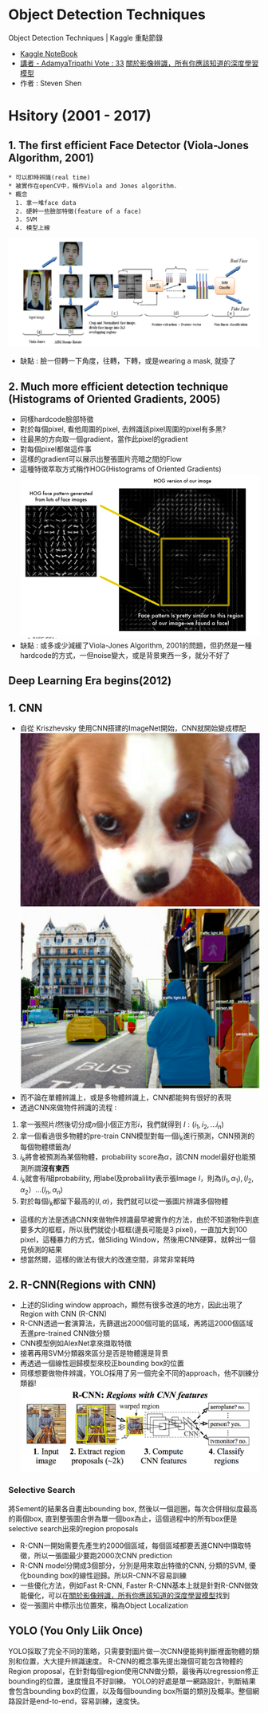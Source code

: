# Object Detection Techniques
Object Detection Techniques | Kaggle 重點節錄
* [Kaggle NoteBook](https://www.kaggle.com/infernop/object-detection-techniques)
* [講者 - AdamyaTripathi Vote : 33](https://www.kaggle.com/rtatman/kernels?sortBy=dateCreated&group=everyone&pageSize=20&userId=1162990)
[關於影像辨識，所有你應該知道的深度學習模型](https://medium.com/cubo-ai/%E7%89%A9%E9%AB%94%E5%81%B5%E6%B8%AC-object-detection-740096ec4540)
* 作者 : Steven Shen

# Hsitory (2001 - 2017)
## 1. The first efficient Face Detector (Viola-Jones Algorithm, 2001)
    * 可以即時辨識(real time)
    * 被實作在openCV中，稱作Viola and Jones algorithm.
    * 概念
      1. 拿一堆face data
      2. 硬幹一些臉部特徵(feature of a face)
      3. SVM
      4. 模型上線 
<img src = 'images/object_dection_1.png'></img>
* 缺點 : 臉一但轉一下角度，往轉，下轉，或是wearing a mask, 就掛了

## 2. Much more efficient detection technique (Histograms of Oriented Gradients, 2005)
   * 同樣hardcode臉部特徵 
   * 對於每個pixel, 看他周圍的pixel, 去辨識該pixel周圍的pixel有多黑?
   * 往最黑的方向取一個gradient，當作此pixel的gradient
   * 對每個pixel都做這件事
   * 這樣的gradient可以展示出整張圖片亮暗之間的Flow
   * 這種特徵萃取方式稱作HOG(Histograms of Oriented Gradients)
<img src = 'images/object_dection_2.png'></img>
* 缺點 : 或多或少減緩了Viola-Jones Algorithm, 2001的問題，但扔然是一種hardcode的方式，一但noise變大，或是背景東西一多，就分不好了

##  Deep Learning Era begins(2012)

## 1. CNN
  * 自從 Kriszhevsky 使用CNN搭建的ImageNet開始，CNN就開始變成標配
  <img src = 'images/object_dection_3.png'></img>
  <img src = 'images/object_dection_4.png'></img>
  * 而不論在單體辨識上，或是多物體辨識上，CNN都能夠有很好的表現
  * 透過CNN來做物件辨識的流程 : 
  1. 拿一張照片$I$然後切分成$n$個小個正方形$i$，我們就得到 $I : (i_{1}, i_{2}, ... i_{n})$
  2. 拿一個看過很多物體的pre-train CNN模型對每一個$i_{k}$進行預測，CNN預測的每個物體標籤為$l$
  3. $i_{k}$將會被預測為某個物體，probability score為$\alpha$，該CNN model最好也能預測所謂**沒有東西**
  4. $i_{k}$就會有$l$組probability, 用label及probalility表示張Image $I$，則為$(l_{1}, \alpha_{1}), (l_{2}, \alpha_{2}）... (l_{n}, \alpha_{n})$
  5. 對於每個$i_{k}$都留下最高的$(l, \alpha)$，我們就可以從一張圖片辨識多個物體
  * 這樣的方法是透過CNN來做物件辨識最早被實作的方法，由於不知道物件到底要多大的框框，所以我們就從小框框(邊長可能是3 pixel)，一直加大到100 pixel，這種暴力的方式，做Sliding Window，然後用CNN硬算，就幹出一個見偵測的結果
  * 想當然爾，這樣的做法有很大的改進空間，非常非常耗時 

## 2. R-CNN(Regions with CNN)
   * 上述的Sliding window approach，顯然有很多改進的地方，因此出現了Region with CNN (R-CNN)
   * R-CNN透過一套演算法，先篩選出2000個可能的區域，再將這2000個區域丟進pre-trained CNN做分類
   * CNN模型例如AlexNet拿來擷取特徵
   * 接著再用SVM分類器來區分是否是物體還是背景
   * 再透過一個線性迴歸模型來校正bounding box的位置
   * 同樣想要做物件辨識，YOLO採用了另一個完全不同的approach，他不訓練分類器!
   <img src = 'images/object_dection_6.png'></img>
### Selective Search
將Sement的結果各自畫出bounding box, 然後以一個迴圈，每次合併相似度最高的兩個box, 直到整張圖合併為單一個box為止，這個過程中的所有box便是selective search出來的region proposals
   * R-CNN一開始需要先產生約2000個區域，每個區域都要丟進CNN中擷取特徵，所以一張圖最少要跑2000次CNN prediction
   * R-CNN model分開成3個部分，分別是用來取出特徵的CNN, 分類的SVM, 優化bounding box的線性迴歸。所以R-CNN不容易訓練
   * 一些優化方法，例如Fast R-CNN, Faster R-CNN基本上就是針對R-CNN做效能優化，可以在[關於影像辨識，所有你應該知道的深度學習模型](https://medium.com/cubo-ai/%E7%89%A9%E9%AB%94%E5%81%B5%E6%B8%AC-object-detection-740096ec4540)找到
   * 從一張圖片中標示出位置來，稱為Object Localization
## YOLO (You Only Liik Once)
  YOLO採取了完全不同的策略，只需要對圖片做一次CNN便能夠判斷裡面物體的類別和位置，大大提升辨識速度。
  R-CNN的概念事先提出幾個可能包含物體的 Region proposal，在針對每個region使用CNN做分類，最後再以regression修正bounding的位置，速度慢且不好訓練。
  YOLO的好處是單一網路設計，判斷結果會包含bounding box的位置，以及每個bounding box所屬的類別及概率。整個網路設計是end-to-end，容易訓練，速度快。
   
